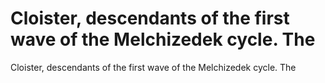 # Cloister, descendants of the first wave of the Melchizedek cycle. The

Cloister, descendants of the first wave of the Melchizedek cycle. The